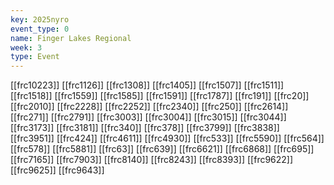```yaml
---
key: 2025nyro
event_type: 0
name: Finger Lakes Regional
week: 3
type: Event
---
```

[[frc10223]]
[[frc1126]]
[[frc1308]]
[[frc1405]]
[[frc1507]]
[[frc1511]]
[[frc1518]]
[[frc1559]]
[[frc1585]]
[[frc1591]]
[[frc1787]]
[[frc191]]
[[frc20]]
[[frc2010]]
[[frc2228]]
[[frc2252]]
[[frc2340]]
[[frc250]]
[[frc2614]]
[[frc271]]
[[frc2791]]
[[frc3003]]
[[frc3004]]
[[frc3015]]
[[frc3044]]
[[frc3173]]
[[frc3181]]
[[frc340]]
[[frc378]]
[[frc3799]]
[[frc3838]]
[[frc3951]]
[[frc424]]
[[frc4611]]
[[frc4930]]
[[frc533]]
[[frc5590]]
[[frc564]]
[[frc578]]
[[frc5881]]
[[frc63]]
[[frc639]]
[[frc6621]]
[[frc6868]]
[[frc695]]
[[frc7165]]
[[frc7903]]
[[frc8140]]
[[frc8243]]
[[frc8393]]
[[frc9622]]
[[frc9625]]
[[frc9643]]
